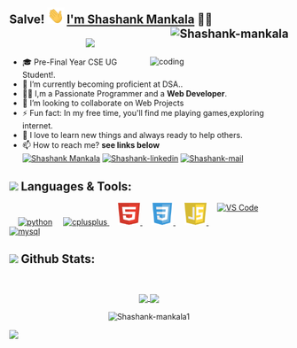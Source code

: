 ## Salve! <img src="https://github.com/ABSphreak/ABSphreak/blob/master/gifs/Hi.gif" width="30px"> <a href="https://www.linkedin.com/in/shashankmankala/">I'm Shashank Mankala</a> :man_technologist: <img align='right' src="https://komarev.com/ghpvc/?username=Shashank-mankala1&label=Profile%20views&color=0e75b6&style=flat" alt="Shashank-mankala" /> </p>
<p align="center">
 <a href = "https://github.com/Shashank-mankala1/readme-typing-svg"><img src="https://readme-typing-svg.herokuapp.com?color=%2351FF30F3&size=18&center=true&lines=Gonna+become+Data+scientist"></a>
</p> 

<!--
**Shashank-mankala1/Shashank-mankala1** is a ✨ _special_ ✨ repository because its `README.md` (this file) appears on your GitHub profile.
-- Here are some ideas to get you started:
- 🔭 I’m currently working on ...
- 🌱 I’m currently learning ...
- 👯 I’m looking to collaborate on ...
- 🤔 I’m looking for help with ...
- 💬 Ask me about ...
- 📫 How to reach me: ...
- 😄 Pronouns: ...
- ⚡ Fun fact: ...
-->

<img align="right" alt="coding" width="250"  src="https://c.tenor.com/_DOBjnGspYAAAAAC/code-coding.gif">

- 🎓 Pre-Final Year CSE UG Student!.
- 🌱 I’m currently becoming proficient at DSA..
- 👨‍💻 I,m a Passionate Programmer and a **Web Developer**.
- 🤝 I’m looking to collaborate on Web Projects
- ⚡ Fun fact: In my free time, you'll find me playing games,exploring internet.
- 💬 I love to learn new things and always ready to help others.
- 📫 How to reach me? **see links below** <br>
<a href="https://www.linkedin.com/in/shashankmankala/" target="blank"><img align="center" src="https://img.shields.io/badge/-LinkedIn-0e76a8?logoWidth=40style=flat-square&logo=Linkedin&logoColor=white" alt="Shashank Mankala" /></a>
<a href="https://github.com/Shashank-mankala1" target="blank"><img align="center" src="https://img.shields.io/badge/Website-3b5998?logoWidth=40style=flat-square&logo=google-chrome&logoColor=white" alt="Shashank-linkedin" /></a>
<a href="mailto:shashankmankala.5@gmail.com" target="blank"><img align="center" src="https://img.shields.io/badge/-Gmail-EA4335?logoWidth=40style=flat-square&logo=Gmail&logoColor=white" alt="Shashank-mail" /></a>





<!--  📊 **My Skills:**
- Language: C++ for competitive programming,Python for Machine learning , Javascript for Scripting
- Framework: Django
- Libraries: (Numpy,Pandas,Matplotlib,Seaborn,SKikit-learn) ,ReactJS
- OS: Linux 



<h3 align="center">✨ My Coding Profiles ✨</h3> -->
 
## <img src="https://media.giphy.com/media/j2pOGeGYKe2xCCKwfi/giphy.gif" width="40"> **Languages & Tools:**
<p align="left"> 	
  &nbsp;	&nbsp;
  <a href="https://www.python.org" target="_blank"> <img src="https://upload.wikimedia.org/wikipedia/commons/c/c3/Python-logo-notext.svg" alt="python" width="40" height="40"/></a> 	
  &nbsp;	&nbsp;
  <a href="https://www.w3schools.com/cpp/" target="_blank"> <img src="https://upload.wikimedia.org/wikipedia/commons/thumb/1/18/ISO_C%2B%2B_Logo.svg/640px-ISO_C%2B%2B_Logo.svg.png" alt="cplusplus" width="40" height="40"/> </a> 
  	&nbsp;	&nbsp;
  <a href="https://www.w3.org/html/" target="_blank"> <img src="https://github.com/Shashank-mankala1/portfolio/blob/main/img/html.png" alt="html5" width="40" height="40"/> </a> 
  	&nbsp;	&nbsp;
  <a href="https://www.w3schools.com/css/" target="_blank"> <img src="https://github.com/Shashank-mankala1/portfolio/blob/main/img/css.png" alt="css3" width="40" height="40"/> </a> 
  	&nbsp;	&nbsp;
  <a href="https://developer.mozilla.org/en-US/docs/Web/JavaScript" target="_blank"> <img src="https://github.com/Shashank-mankala1/portfolio/blob/main/img/js.png" alt="javascript" width="40" height="40"/> </a> 
  	&nbsp;	&nbsp;
  <a href="https://code.visualstudio.com/" target="_blank"><img src="https://upload.wikimedia.org/wikipedia/commons/thumb/9/9a/Visual_Studio_Code_1.35_icon.svg/2048px-Visual_Studio_Code_1.35_icon.svg.png" alt="VS Code" height="40" style="vertical-align:top; margin:0px"></a>
  	&nbsp;	&nbsp;
  <a href="https://www.mysql.com/" target="_blank"> <img src="https://thumbs.dreamstime.com/b/sql-database-icon-logo-design-ui-ux-app-orange-inscription-shadow-96841969.jpg" alt="mysql" width="40" height="40"/> </a>   </p>

## <img src="https://media.giphy.com/media/ZCN6F3FAkwsyOGU2RS/giphy.gif" width="40"> **Github Stats:**

</br>
<p align="center">
 <a href="https://github.com/Shashank-mankala1">
  <img width="430" align="center" src="https://github-readme-stats.vercel.app/api?username=Shashank-mankala1&show_icons=true&theme=radical&count_private=true">
 </a>

 <a href="https://github.com/Shashank-mankala1/github-readme-stats">
   <img align="center" src="https://github-readme-stats.anuraghazra1.vercel.app/api/top-langs/?username=Shashank-mankala1&layout=compact&theme=radical&langs_count=6" />
 </a>
</p>

 <p align='center'><img align='center' src="https://github-readme-streak-stats.herokuapp.com/?user=Shashank-mankala1&theme=monokai-metallian&show_icons=true&hide_border=true" alt="Shashank-mankala1" /></p>

<img align="center" src="https://activity-graph.herokuapp.com/graph?username=Shashank-mankala1&theme=synthwave-84&color=0000FF&area=true&area_color=F0FC86&point=transparent">

